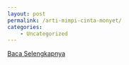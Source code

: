 ```yaml
---
layout: post
permalink: /arti-mimpi-cinta-monyet/
categories:
    - Uncategorized
---
```


[Baca Selengkapnya](/10)